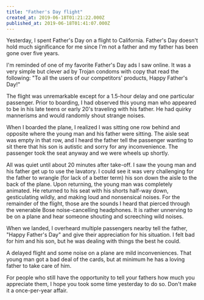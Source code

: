 ```yaml
---
title: "Father's Day flight"
created_at: 2019-06-18T01:21:22.000Z
published_at: 2019-06-18T01:41:07.000Z
---
```

Yesterday, I spent Father's Day on a flight to California. Father's Day doesn't hold much significance for me since I'm not a father and my father has been gone over five years. 

I'm reminded of one of my favorite Father's Day ads I saw online. It was a very simple but clever ad by Trojan condoms with copy that read the following: "To all the users of our competitors' products, Happy Father's Day!"

The flight was unremarkable except for a 1.5-hour delay and one particular passenger. Prior to boarding, I had observed this young man who appeared to be in his late teens or early 20's traveling with his father. He had quirky mannerisms and would randomly shout strange noises. 

When I boarded the plane, I realized I was sitting one row behind and opposite where the young man and his father were sitting. The aisle seat was empty in that row, and I heard the father tell the passenger wanting to sit there that his son is autistic and sorry for any inconvenience. The passenger took the seat anyway and we were wheels up shortly.

All was quiet until about 20 minutes after take-off. I saw the young man and his father get up to use the lavatory. I could see it was very challenging for the father to wrangle (for lack of a better term) his son down the aisle to the back of the plane. Upon returning, the young man was completely animated. He returned to his seat with his shorts half-way down, gesticulating wildly, and making loud and nonsensical noises. For the remainder of the flight, those are the sounds I heard that pierced through the venerable Bose noise-cancelling headphones. It is rather unnerving to be on a plane and hear someone shouting and screeching wild noises.

When we landed, I overheard multiple passengers nearby tell the father, "Happy Father's Day" and give their appreciation for his situation. I felt bad for him and his son, but he was dealing with things the best he could.

A delayed flight and some noise on a plane are mild inconveniences. That young man got a bad deal of the cards, but at minimum he has a loving father to take care of him. 

For people who still have the opportunity to tell your fathers how much you appreciate them, I hope you took some time yesterday to do so. Don't make it a once-per-year affair.
